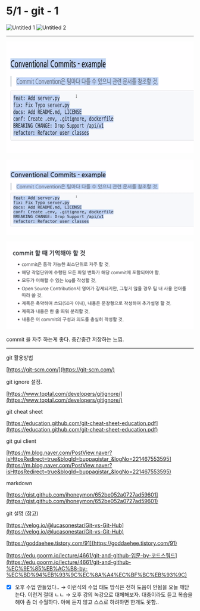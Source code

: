 # 5/1 - git - 1

<!-- ![Untitled](5%201%20-%20git%20-%201%20a8323bd3ec4f4378a5cd98cb9dd1e214/Untitled.png) -->
<img width="700" height="300" alt="Untitled 1" src="https://github.com/vanics225/fastcampus-joy/assets/174995648/d61570af-b00e-45e8-aa7b-890634e3cd37">

<!-- ![Untitled](5%201%20-%20git%20-%201%20a8323bd3ec4f4378a5cd98cb9dd1e214/Untitled%201.png) -->
<img width="700" height="300" alt="Untitled 2" src="https://github.com/vanics225/fastcampus-joy/assets/174995648/07d821be-29c1-4986-a7a1-1ae1bec61e9c">

---

<!-- ![Untitled](5%201%20-%20git%20-%201%20a8323bd3ec4f4378a5cd98cb9dd1e214/Untitled%202.png) -->
<img width="700" height="300" alt="Untitled 2" src="https://github.com/vanics225/fastcampus-joy/blob/main/img/Untitled%203.png?raw=true">

![Untitled](5%201%20-%20git%20-%201%20a8323bd3ec4f4378a5cd98cb9dd1e214/Untitled%203.png)

![Untitled](5%201%20-%20git%20-%201%20a8323bd3ec4f4378a5cd98cb9dd1e214/Untitled%204.png)

commit 을 자주 하는게 좋다. 중간중간 저장하는 느낌.

---

git 활용방법

[https://git-scm.com/](https://git-scm.com/)

git ignore 설정.

[https://www.toptal.com/developers/gitignore/](https://www.toptal.com/developers/gitignore/)

git cheat sheet

[https://education.github.com/git-cheat-sheet-education.pdf](https://education.github.com/git-cheat-sheet-education.pdf)

git gui client

[https://m.blog.naver.com/PostView.naver?isHttpsRedirect=true&blogId=buppagistar_&logNo=221467553595](https://m.blog.naver.com/PostView.naver?isHttpsRedirect=true&blogId=buppagistar_&logNo=221467553595)

markdown

[https://gist.github.com/ihoneymon/652be052a0727ad59601](https://gist.github.com/ihoneymon/652be052a0727ad59601)

git 설명 (참고)

[https://velog.io/@lucasonestar/Git-vs-Git-Hub](https://velog.io/@lucasonestar/Git-vs-Git-Hub)

[https://goddaehee.tistory.com/91](https://goddaehee.tistory.com/91)

[https://edu.goorm.io/lecture/4661/git-and-github-입문-by-코드스쿼드](https://edu.goorm.io/lecture/4661/git-and-github-%EC%9E%85%EB%AC%B8-by-%EC%BD%94%EB%93%9C%EC%8A%A4%EC%BF%BC%EB%93%9C)

- [x]  오후 수업 안들었다.. → 이런식의 수업 태도 방식은 전혀 도움이 안됨을 오늘 깨닫는다.
이런거 절대 ㄴㄴ → 오후 강의 녹강으로 대체해보자.
대충이라도 듣고 복습을 해야 좀 더 수월하다. 아예 듣지 않고 스스로 하려하면 한개도 못함..